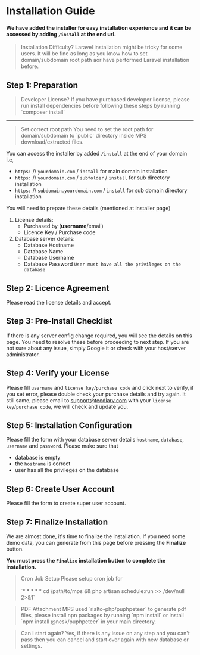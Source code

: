 # Installation Guide

#### We have added the installer for easy installation experience and it can be accessed by adding `/install` at the end url.



<blockquote class="quote warning"> Installation Difficulty?
Laravel installation might be tricky for some users. It will be fine as long as you know how to set domain/subdomain root path aor have performed Laravel installation before.
</blockquote>

## Step 1: Preparation

<blockquote class="quote warning"> Developer License?
If you have purchased developer license, please run install dependencies before following these steps by running `composer install`
</blockquote>

---

<blockquote class="quote warning"> Set correct root path
You need to set the root path for domain/subdomain to `public` directory inside MPS download/extracted files.
</blockquote>

You can access the installer by added `/install` at the end of your domain i.e,

- `https:` // `yourdomain.com` / `install` for main domain installation
- `https:` // `yourdomain.com` / `subfolder` / `install` for sub directory installation
- `https:` // `subdomain.yourdomain.com` / `install` for sub domain directory installation

You will need to prepare these details (mentioned at installer page)

1.  License details:
    - Purchased by (**username**/email)
    - Licence Key / Purchase code
2.  Database server details:
    - Database Hostname
    - Database Name
    - Database Username
    - Database Password `User must have all the privileges on the database`

## Step 2: Licence Agreement

Please read the license details and accept.

## Step 3: Pre-Install Checklist

If there is any server config change required, you will see the details on this page. You need to resolve these before proceeding to next step. If you are not sure about any issue, simply Google it or check with your host/server administrator.

## Step 4: Verify your License

Please fill `username` and `license key`/`purchase code` and click next to verify, if you set error, please double check your purchase details and try again. It still same, please email to support@tecdiary.com with your `license key`/`purchase code`, we will check and update you.

## Step 5: Installation Configuration

Please fill the form with your database server details `hostname`, `database`, `username` and `password`.
Please make sure that

- database is empty
- the `hostname` is correct
- user has all the privileges on the database

## Step 6: Create User Account

Please fill the form to create super user account.

## Step 7: Finalize Installation

We are almost done, it's time to finalize the installation. If you need some demo data, you can generate from this page before pressing the **Finalize** button.

**You must press the `Finalize` installation button to complete the installation.**

<blockquote class="quote warning"> Cron Job Setup
Please setup cron job for <br /><br />`* * * * * cd /path/to/mps && php artisan schedule:run >> /dev/null 2>&1`
</blockquote>

<blockquote class="quote warning"> PDF Attachment
MPS used `rialto-php/puphpeteer` to generate pdf files, please install npn packages by running `npm install` or install `npm install @nesk/puphpeteer` in your main directory.
</blockquote>

<blockquote class="quote notice"> Can I start again?
Yes, if there is any issue on any step and you can't pass then you can cancel and start over again with new database or settings.
</blockquote>
